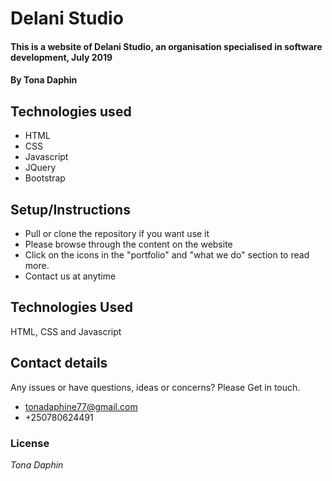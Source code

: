 # Delani Studio
#### This is a website of Delani Studio, an organisation specialised in software development, July 2019
#### By **Tona Daphin**
## Technologies used
* HTML
* CSS
* Javascript
* JQuery
* Bootstrap
## Setup/Instructions
* Pull or clone the repository if you want use it
* Please browse through the content on the website
* Click on the icons in the "portfolio" and "what we do" section to read more.
* Contact us at anytime
## Technologies Used
HTML, CSS and Javascript
## Contact details
 Any issues or have questions, ideas or concerns? 
  Please Get in touch.
 * tonadaphine77@gmail.com
 * +250780624491
### License
*Tona Daphin*